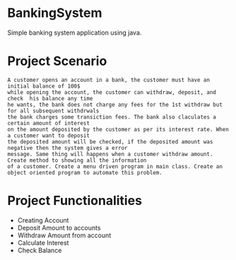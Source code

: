 # BankingSystem
Simple banking system application using java.

   # Project Scenario
    A customer opens an account in a bank, the customer must have an initial balance of 100$
    while opening the account, the customer can withdraw, deposit, and check  his balance any time
    he wants, the bank does not charge any fees for the 1st withdraw but for all subsequent withdrwals 
    the bank charges some transiction fees. The bank also claculates a certain amount of interest
    on the amount deposited by the customer as per its interest rate. When a customer want to deposit 
    the deposited amount will be checked, if the deposited amount was negative then the system gives a error 
    message. Same thing will happens when a customer withdraw amount. Create method to showing all the information 
    of a customer. Create a menu driven program in main class. Create an object oriented program to automate this problem.

  # Project Functionalities
  
  * Creating Account
  * Deposit Amount to accounts
  * Withdraw Amount from account
  * Calculate Interest
  * Check Balance
  
